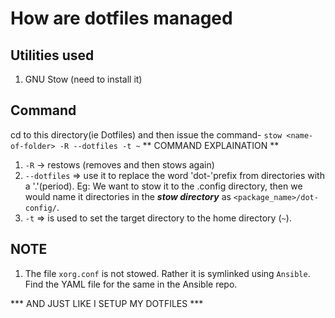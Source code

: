 # How are dotfiles managed

## Utilities used
1. GNU Stow (need to install it)

## Command
cd to this directory(ie Dotfiles)  and then issue the command- `stow <name-of-folder> -R --dotfiles -t ~`
** COMMAND EXPLAINATION **
1. `-R` -> restows (removes and then stows again)
2. `--dotfiles` => use it to replace the word 'dot-'prefix from directories with a '.'(period). Eg: We want to stow it to the .config directory, then we would name it directories in the ***stow directory*** as `<package_name>/dot-config/`.
3. `-t` => is used to set the target directory to the home directory (`~`).


## NOTE 
1. The file `xorg.conf` is not stowed. Rather it is symlinked using `Ansible`. Find the YAML file for the same in the Ansible repo.

*** AND JUST LIKE I SETUP MY DOTFILES ***  
